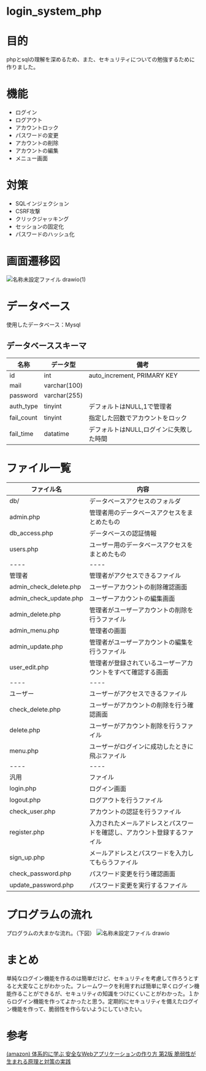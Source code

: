 # login_system_php

# 目的
phpとsqlの理解を深めるため、また、セキュリティについての勉強するために作りました。


# 機能

- ログイン
- ログアウト
- アカウントロック
- パスワードの変更
- アカウントの削除
- アカウントの編集
- メニュー画面

# 対策
- SQLインジェクション
- CSRF攻撃
- クリックジャッキング
- セッションの固定化
- パスワードのハッシュ化


# 画面遷移図
![名称未設定ファイル drawio(1)](https://user-images.githubusercontent.com/50784988/222062762-1b0e3bce-04fe-4091-a348-b0d38fdb6442.png)

# データベース
使用したデータベース：Mysql

## データベーススキーマ
|   名称   |   データ型  　|   備考　 |
| ---- | ---- | ---- |
|  id  |  int  |  auto_increment, PRIMARY KEY  |
| mail | varchar(100) | |
| password | varchar(255) | | 
| auth_type  | tinyint |  デフォルトはNULL,1で管理者  |
| fail_count | tinyint | 指定した回数でアカウントをロック  |
| fail_time  | datatime |  デフォルトはNULL,ログインに失敗した時間 |

# ファイル一覧

|  ファイル名  |  内容  |
| ---- | ---- |
|  db/ |  データベースアクセスのフォルダ    |
|  admin.php  | 管理者用のデータベースアクセスをまとめたもの  |
|  db_access.php | データベースの認証情報 |
|  users.php  | ユーザー用のデータベースアクセスをまとめたもの　|
| ---- | ---- |
| 管理者 | 管理者がアクセスできるファイル |
| admin_check_delete.php |  ユーザーアカウントの削除確認画面  |
| admin_check_update.php | ユーザーアカウントの編集画面 |
| admin_delete.php       | 管理者がユーザーアカウントの削除を行うファイル |
| admin_menu.php         | 管理者の画面 |
| admin_update.php       | 管理者がユーザーアカウントの編集を行うファイル |
| user_edit.php              | 管理者が登録されているユーザーアカウントをすべて確認する画面 |
| ---- | ---- |
| ユーザー | ユーザーがアクセスできるファイル |
| check_delete.php       | ユーザーがアカウントの削除を行う確認画面|
| delete.php             | ユーザーがアカウント削除を行うファイル　|
| menu.php               | ユーザーがログインに成功したときに飛ぶファイル | 
| ---- | ---- |
| 汎用　|ファイル|  
| login.php              | ログイン画面 |
| logout.php             | ログアウトを行うファイル|
| check_user.php         | アカウントの認証を行うファイル|
| register.php           | 入力されたメールアドレスとパスワードを確認し、アカウント登録するファイル|
| sign_up.php            | メールアドレスとパスワードを入力してもらうファイル　|
| check_password.php     | パスワード変更を行う確認画面|
| update_password.php    | パスワード変更を実行するファイル |

# プログラムの流れ
プログラムの大まかな流れ。（下図）
![名称未設定ファイル drawio](https://user-images.githubusercontent.com/50784988/222427327-69aa7539-99d3-4a72-8d1a-c19ae9e57b0d.png)

# まとめ
単純なログイン機能を作るのは簡単だけど、セキュリティを考慮して作ろうとすると大変なことがわかった。フレームワークを利用すれば簡単に早くログイン機能作ることができるが、セキュリティの知識をつけにくいことがわかった。１からログイン機能を作ってよかったと思う。定期的にセキュリティを備えたログイン機能を作って、脆弱性を作らないようにしていきたい。

# 参考

[(amazon) 体系的に学ぶ 安全なWebアプリケーションの作り方 第2版 脆弱性が生まれる原理と対策の実践 ](https://www.amazon.co.jp/%E4%BD%93%E7%B3%BB%E7%9A%84%E3%81%AB%E5%AD%A6%E3%81%B6-%E5%AE%89%E5%85%A8%E3%81%AAWeb%E3%82%A2%E3%83%97%E3%83%AA%E3%82%B1%E3%83%BC%E3%82%B7%E3%83%A7%E3%83%B3%E3%81%AE%E4%BD%9C%E3%82%8A%E6%96%B9-%E7%AC%AC2%E7%89%88-%E8%84%86%E5%BC%B1%E6%80%A7%E3%81%8C%E7%94%9F%E3%81%BE%E3%82%8C%E3%82%8B%E5%8E%9F%E7%90%86%E3%81%A8%E5%AF%BE%E7%AD%96%E3%81%AE%E5%AE%9F%E8%B7%B5-%E5%BE%B3%E4%B8%B8/dp/4797393165)

